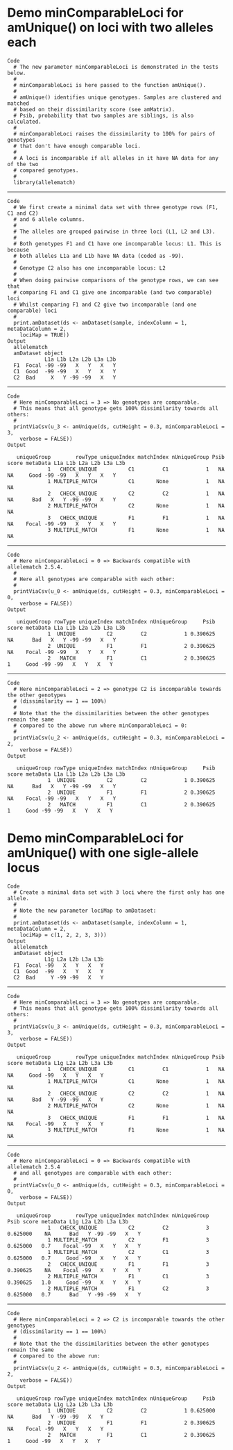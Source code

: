# Demo minComparableLoci for amUnique() on loci with two alleles each

    Code
      # The new parameter minComparableLoci is demonstrated in the tests below.
      #  
      # minComparableLoci is here passed to the function amUnique().
      #  
      # amUnique() identifies unique genotypes. Samples are clustered and matched
      # based on their dissimilarity score (see amMatrix).
      # Psib, probability that two samples are siblings, is also calculated.
      #  
      # minComparableLoci raises the dissimilarity to 100% for pairs of genotypes 
      # that don't have enough comparable loci.
      #  
      # A loci is incomparable if all alleles in it have NA data for any of the two
      # compared genotypes.
      #  
      library(allelematch)

---

    Code
      # We first create a minimal data set with three genotype rows (F1, C1 and C2)
      # and 6 allele columns.
      #  
      # The alleles are grouped pairwise in three loci (L1, L2 and L3).
      #  
      # Both genotypes F1 and C1 have one incomparable locus: L1. This is because 
      # both alleles L1a and L1b have NA data (coded as -99).
      #  
      # Genotype C2 also has one incomparable locus: L2
      #  
      # When doing pairwise comparisons of the genotype rows, we can see that
      # comparing F1 and C1 give one incomparable (and two comparable) loci
      # Whilst comparing F1 and C2 give two incomparable (and one comparable) loci
      #  
      print.amDataset(ds <- amDataset(sample, indexColumn = 1, metaDataColumn = 2,
        lociMap = TRUE))
    Output
      allelematch
      amDataset object
                L1a L1b L2a L2b L3a L3b
      F1  Focal -99 -99   X   Y   X   Y
      C1  Good  -99 -99   X   Y   X   Y
      C2  Bad     X   Y -99 -99   X   Y

---

    Code
      # Here minComparableLoci = 3 => No genotypes are comparable.
      # This means that all genotype gets 100% dissimilarity towards all others:
      #  
      printViaCsv(u_3 <- amUnique(ds, cutHeight = 0.3, minComparableLoci = 3,
        verbose = FALSE))
    Output
      
       uniqueGroup        rowType uniqueIndex matchIndex nUniqueGroup Psib score metaData L1a L1b L2a L2b L3a L3b
                 1   CHECK_UNIQUE          C1         C1            1   NA    NA     Good -99 -99   X   Y   X   Y
                 1 MULTIPLE_MATCH          C1       None            1   NA    NA                                 
                 2   CHECK_UNIQUE          C2         C2            1   NA    NA      Bad   X   Y -99 -99   X   Y
                 2 MULTIPLE_MATCH          C2       None            1   NA    NA                                 
                 3   CHECK_UNIQUE          F1         F1            1   NA    NA    Focal -99 -99   X   Y   X   Y
                 3 MULTIPLE_MATCH          F1       None            1   NA    NA                                 

---

    Code
      # Here minComparableLoci = 0 => Backwards compatible with allelematch 2.5.4.
      #  
      # Here all genotypes are comparable with each other:
      #  
      printViaCsv(u_0 <- amUnique(ds, cutHeight = 0.3, minComparableLoci = 0,
        verbose = FALSE))
    Output
      
       uniqueGroup rowType uniqueIndex matchIndex nUniqueGroup     Psib score metaData L1a L1b L2a L2b L3a L3b
                 1  UNIQUE          C2         C2            1 0.390625    NA      Bad   X   Y -99 -99   X   Y
                 2  UNIQUE          F1         F1            2 0.390625    NA    Focal -99 -99   X   Y   X   Y
                 2   MATCH          F1         C1            2 0.390625     1     Good -99 -99   X   Y   X   Y

---

    Code
      # Here minComparableLoci = 2 => genotype C2 is incomparable towards the other genotypes
      # (dissimilarity == 1 == 100%)
      #  
      # Note that the the dissimilarities between the other genotypes remain the same
      # compared to the abowe run where minComparableLoci = 0:
      #  
      printViaCsv(u_2 <- amUnique(ds, cutHeight = 0.3, minComparableLoci = 2,
        verbose = FALSE))
    Output
      
       uniqueGroup rowType uniqueIndex matchIndex nUniqueGroup     Psib score metaData L1a L1b L2a L2b L3a L3b
                 1  UNIQUE          C2         C2            1 0.390625    NA      Bad   X   Y -99 -99   X   Y
                 2  UNIQUE          F1         F1            2 0.390625    NA    Focal -99 -99   X   Y   X   Y
                 2   MATCH          F1         C1            2 0.390625     1     Good -99 -99   X   Y   X   Y

# Demo minComparableLoci for amUnique() with one sigle-allele locus

    Code
      # Create a minimal data set with 3 loci where the first only has one allele.
      #  
      # Note the new parameter lociMap to amDataset:
      #  
      print.amDataset(ds <- amDataset(sample, indexColumn = 1, metaDataColumn = 2,
        lociMap = c(1, 2, 2, 3, 3)))
    Output
      allelematch
      amDataset object
                L1g L2a L2b L3a L3b
      F1  Focal -99   X   Y   X   Y
      C1  Good  -99   X   Y   X   Y
      C2  Bad     Y -99 -99   X   Y

---

    Code
      # Here minComparableLoci = 3 => No genotypes are comparable.
      # This means that all genotype gets 100% dissimilarity towards all others:
      #  
      printViaCsv(u_3 <- amUnique(ds, cutHeight = 0.3, minComparableLoci = 3,
        verbose = FALSE))
    Output
      
       uniqueGroup        rowType uniqueIndex matchIndex nUniqueGroup Psib score metaData L1g L2a L2b L3a L3b
                 1   CHECK_UNIQUE          C1         C1            1   NA    NA     Good -99   X   Y   X   Y
                 1 MULTIPLE_MATCH          C1       None            1   NA    NA                             
                 2   CHECK_UNIQUE          C2         C2            1   NA    NA      Bad   Y -99 -99   X   Y
                 2 MULTIPLE_MATCH          C2       None            1   NA    NA                             
                 3   CHECK_UNIQUE          F1         F1            1   NA    NA    Focal -99   X   Y   X   Y
                 3 MULTIPLE_MATCH          F1       None            1   NA    NA                             

---

    Code
      # Here minComparableLoci = 0 => Backwards compatible with allelematch 2.5.4
      # and all genotypes are comparable with each other:
      #  
      printViaCsv(u_0 <- amUnique(ds, cutHeight = 0.3, minComparableLoci = 0,
        verbose = FALSE))
    Output
      
       uniqueGroup        rowType uniqueIndex matchIndex nUniqueGroup     Psib score metaData L1g L2a L2b L3a L3b
                 1   CHECK_UNIQUE          C2         C2            3 0.625000    NA      Bad   Y -99 -99   X   Y
                 1 MULTIPLE_MATCH          C2         F1            3 0.625000   0.7    Focal -99   X   Y   X   Y
                 1 MULTIPLE_MATCH          C2         C1            3 0.625000   0.7     Good -99   X   Y   X   Y
                 2   CHECK_UNIQUE          F1         F1            3 0.390625    NA    Focal -99   X   Y   X   Y
                 2 MULTIPLE_MATCH          F1         C1            3 0.390625   1.0     Good -99   X   Y   X   Y
                 2 MULTIPLE_MATCH          F1         C2            3 0.625000   0.7      Bad   Y -99 -99   X   Y

---

    Code
      # Here minComparableLoci = 2 => C2 is incomparable towards the other genotypes
      # (dissimilarity == 1 == 100%)
      #  
      # Note that the the dissimilarities between the other genotypes remain the same
      # compared to the abowe run:
      #  
      printViaCsv(u_2 <- amUnique(ds, cutHeight = 0.3, minComparableLoci = 2,
        verbose = FALSE))
    Output
      
       uniqueGroup rowType uniqueIndex matchIndex nUniqueGroup     Psib score metaData L1g L2a L2b L3a L3b
                 1  UNIQUE          C2         C2            1 0.625000    NA      Bad   Y -99 -99   X   Y
                 2  UNIQUE          F1         F1            2 0.390625    NA    Focal -99   X   Y   X   Y
                 2   MATCH          F1         C1            2 0.390625     1     Good -99   X   Y   X   Y


